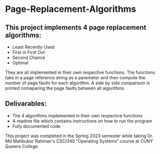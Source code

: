 # Page-Replacement-Algorithms

## This project implements 4 page replacement algorithms: 

<ul>
  <li>Least Recently Used</li>
  <li>First in First Out</li>
  <li>Second Chance</li>
  <li>Optimal</li>
  </ul>
  
 They are all implemented in their own respective functions. The functions take in a page reference string as 
 a paremeter and then compute the number of page faults for each algorithm. A side by side comparison is printed comaparing the page faults between all algorithms
 
## Delivarables:

<ul>
  <li>The 4 algorithms implemented in their own respective functions</li>
  <li>A readme file which contains instructions on how to run the program</li>
  <li>Fully documented code</li>
  </ul>
  
  This project was completed in the Spring 2023 semester while taking Dr. Md Mahbubur Rahman's CSCI340 "Operating Systems" course at 
  CUNY Queens College.
